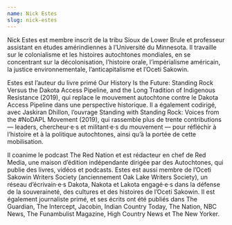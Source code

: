```yaml
---
name: Nick Estes
slug: nick-estes
---
```


Nick Estes est membre inscrit de la tribu Sioux de Lower Brule et professeur assistant en études amérindiennes à l’Université du Minnesota. Il travaille sur le colonialisme et les histoires autochtones mondiales, en se concentrant sur la décolonisation, l’histoire orale, l’impérialisme américain, la justice environnementale, l’anticapitalisme et l’Oceti Sakowin.

Estes est l’auteur du livre primé Our History Is the Future: Standing Rock Versus the Dakota Access Pipeline, and the Long Tradition of Indigenous Resistance (2019), qui replace le mouvement autochtone contre le Dakota Access Pipeline dans une perspective historique. Il a également codirigé, avec Jaskiran Dhillon, l’ouvrage Standing with Standing Rock: Voices from the #NoDAPL Movement (2019), qui rassemble plus de trente contributions — leaders, chercheur·e·s et militant·e·s du mouvement — pour réfléchir à l’histoire et à la politique autochtones, ainsi qu’à la portée de cette mobilisation.

Il coanime le podcast The Red Nation et est rédacteur en chef de Red Media, une maison d’édition indépendante dirigée par des Autochtones, qui publie des livres, vidéos et podcasts. Estes est aussi membre de l’Oceti Sakowin Writers Society (anciennement Oak Lake Writers Society), un réseau d’écrivain·e·s Dakota, Nakota et Lakota engagé·e·s dans la défense de la souveraineté, des cultures et des histoires de l’Oceti Sakowin. Il est également journaliste primé, et ses écrits ont été publiés dans The Guardian, The Intercept, Jacobin, Indian Country Today, The Nation, NBC News, The Funambulist Magazine, High Country News et The New Yorker.
